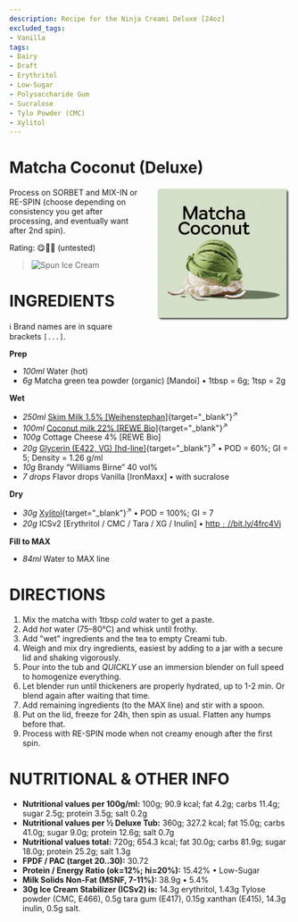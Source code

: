 ```yaml
---
description: Recipe for the Ninja Creami Deluxe [24oz]
excluded_tags:
- Vanilla
tags:
- Dairy
- Draft
- Erythritol
- Low-Sugar
- Polysaccharide Gum
- Sucralose
- Tylo Powder (CMC)
- Xylitol
---
```

# Matcha Coconut (Deluxe)
<img style="float: right; margin-left: 1.5em;" width=240 alt="Logo" src="logo-matcha-coconut.png" />

Process on SORBET and MIX-IN or RE-SPIN (choose depending on consistency you get after processing, and eventually want after 2nd spin).

Rating: 😋🥥🍵 (untested)

> <img width=360 alt="Spun Ice Cream" src="" />

# INGREDIENTS

ℹ️ Brand names are in square brackets `[...]`.

**Prep**

  - _100ml_ Water (hot)
  - _6g_ Matcha green tea powder (organic) [Mandoi] • 1tbsp = 6g; 1tsp = 2g

**Wet**

  - _250ml_ [Skim Milk 1.5% \[Weihenstephan\]](/ice-creamery/info/ingredients/#skim-milk){target="_blank"}<sup>↗</sup>
  - _100ml_ [Coconut milk 22% \[REWE Bio\]](/ice-creamery/info/ingredients/#coconut-milk){target="_blank"}<sup>↗</sup>
  - _100g_ Cottage Cheese 4% [REWE Bio]
  - _20g_ [Glycerin (E422, VG) \[hd-line\]](/ice-creamery/info/ingredients/#vegetable-glycerin-glycerol-vg-e422){target="_blank"}<sup>↗</sup> • POD = 60%; GI = 5; Density = 1.26 g/ml
  - _10g_ Brandy “Williams Birne” 40 vol%
  - _7 drops_ Flavor drops Vanilla [IronMaxx] • with sucralose

**Dry**

  - _30g_ [Xylitol](/ice-creamery/info/ingredients/#xylitol-e967){target="_blank"}<sup>↗</sup> • POD = 100%; GI = 7
  - _20g_ ICSv2 [Erythritol / CMC / Tara / XG / Inulin] • [http﹕//bit.ly/4frc4Vj](https://jhermann.github.io/ice-creamery/I/Ice%20Cream%20Stabilizer%20(ICS)/)

**Fill to MAX**

  - _84ml_ Water to MAX line

# DIRECTIONS

 1. Mix the matcha with 1tbsp *cold* water to get a paste.
 1. Add *hot* water (75–80°C) and whisk until frothy.
 1. Add "wet" ingredients and the tea to empty Creami tub.
 1. Weigh and mix dry ingredients, easiest by adding to a jar with a secure lid and shaking vigorously.
 1. Pour into the tub and *QUICKLY* use an immersion blender on full speed to homogenize everything.
 1. Let blender run until thickeners are properly hydrated, up to 1-2 min. Or blend again after waiting that time.
 1. Add remaining ingredients (to the MAX line) and stir with a spoon.
 1. Put on the lid, freeze for 24h, then spin as usual. Flatten any humps before that.
 1. Process with RE-SPIN mode when not creamy enough after the first spin.

# NUTRITIONAL & OTHER INFO
- **Nutritional values per 100g/ml:** 100g; 90.9 kcal; fat 4.2g; carbs 11.4g; sugar 2.5g; protein 3.5g; salt 0.2g
- **Nutritional values per ½ Deluxe Tub:** 360g; 327.2 kcal; fat 15.0g; carbs 41.0g; sugar 9.0g; protein 12.6g; salt 0.7g
- **Nutritional values total:** 720g; 654.3 kcal; fat 30.0g; carbs 81.9g; sugar 18.0g; protein 25.2g; salt 1.3g
- **FPDF / PAC (target 20..30):** 30.72
- **Protein / Energy Ratio (ok=12%; hi=20%):** 15.42% • Low-Sugar
- **Milk Solids Non-Fat (MSNF, 7-11%):** 38.9g • 5.4%
- **30g Ice Cream Stabilizer (ICSv2) is:** 14.3g erythritol, 1.43g Tylose powder (CMC, E466), 
0.5g tara gum (E417), 0.15g xanthan (E415),
14.3g inulin, 0.5g salt.
